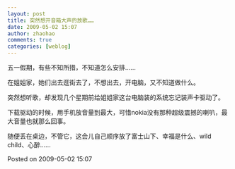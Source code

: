 ```yaml
---
layout: post
title: 突然想开音箱大声的放歌……
date: 2009-05-02 15:07
author: zhaohao
comments: true
categories: [weblog]
---
```

五一假期，有些不知所措，不知道怎么安排……

在姐姐家，她们出去逛街去了，不想出去，开电脑，又不知道做什么。

突然想听歌，却发现几个星期前给姐姐家这台电脑装的系统忘记装声卡驱动了。

下载驱动的时候，用手机放音量到最大，可惜nokia没有那种超级震撼的喇叭，最大音量也就那么回事。

随便丢在桌边，不管它，这会儿自己顺序放了富士山下、幸福是什么、wild child、心醉……

Posted on 2009-05-02 15:07
